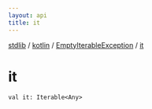 ```yaml
---
layout: api
title: it
---
```

[stdlib](../../index.html) / [kotlin](../index.html) / [EmptyIterableException](index.html) / [it](it.html)

# it

```
val it: Iterable<Any>
```
